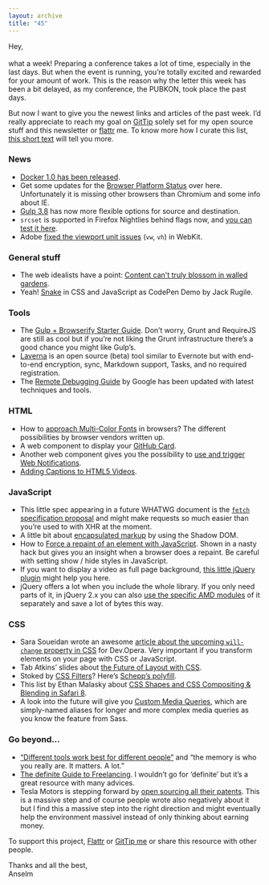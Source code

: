 ```yaml
---
layout: archive
title: "45"
---
```


Hey,<br>
<br>
what a week! Preparing a conference takes a lot of time, especially in the last days. But when the event is running, you’re totally excited and rewarded for your amount of work. This is the reason why the letter this week has been a bit delayed, as my conference, the PUBKON, took place the past days.

But now I want to give you the newest links and articles of the past week. I’d really appreciate to reach my goal on [GitTip](https://www.gittip.com/Anselm%20Hannemann/) solely set for my open source stuff and this newsletter or [flattr](https://flattr.com/profile/helloanselm) me. To know more how I curate this list, [this short text](http://wdrl.info/about/#donations) will tell you more.

### News

- [Docker 1.0 has been released](http://blog.docker.com/2014/06/its-here-docker-1-0/).
- Get some updates for the [Browser Platform Status](http://platformstatustracker.azurewebsites.net/) over here. Unfortunately it is missing other browsers than Chromium and some info about IE.
- [Gulp 3.8](https://github.com/gulpjs/gulp/blob/master/CHANGELOG.md#380) has now more flexible options for source and destination.
- `srcset` is supported in Firefox Nightlies behind flags now, and [you can test it here](http://codepen.io/RICG/pen/poKfj).
- Adobe [fixed the viewport unit issues](http://blogs.adobe.com/webplatform/2014/06/12/improving-viewport-unit-support-in-webkit/) (`vw`, `vh`) in WebKit.

### General stuff

- The web idealists have a point: [Content can't truly blossom in walled gardens](http://www.campaignlive.co.uk/russell_davies/article/1298102/the-web-idealists-point-content-cant-truly-blossom-walled-gardens/).
- Yeah! [Snake](http://codepen.io/jackrugile/pen/IHbvh/) in CSS and JavaScript as CodePen Demo by Jack Rugile.

### Tools

- The [Gulp + Browserify Starter Guide](http://viget.com/extend/gulp-browserify-starter-faq). Don’t worry, Grunt and RequireJS are still as cool but if you’re not liking the Grunt infrastructure there’s a good chance you might like Gulp’s.
- [Laverna](https://laverna.cc/) is an open source (beta) tool similar to Evernote but with end-to-end encryption, sync, Markdown support, Tasks, and no required registration.
- The [Remote Debugging Guide](https://developer.chrome.com/devtools/docs/remote-debugging) by Google has been updated with latest techniques and tools.

### HTML

- How to [approach Multi-Color Fonts](http://www.pixelambacht.nl/2014/multicolor-fonts/) in browsers? The different possibilities by browser vendors written up.
- A web component to display your [GitHub Card](http://pazguille.github.io/github-card/).
- Another web component gives you the possibility to [use and trigger Web Notifications](https://github.com/1000ch/x-notification).
- [Adding Captions to HTML5 Videos](https://developer.mozilla.org/en-US/Apps/Build/Manipulating_media/Adding_captions_and_subtitles_to_HTML5_video).

### JavaScript

- This little spec appearing in a future WHATWG document is the [`fetch` specification proposal](http://fetch.spec.whatwg.org/#fetch-method) and might make requests so much easier than you’re used to with XHR at the moment.
- A little bit about [encapsulated markup](http://css-tricks.com/using-encapsulation-semantic-markup/) by using the Shadow DOM.
- How to [Force a repaint of an element with JavaScript](http://martinwolf.org/2014/06/10/force-repaint-of-an-element-with-javascript/). Shown in a nasty hack but gives you an insight when a browser does a repaint. Be careful with setting show / hide styles in JavaScript.
- If you want to display a video as full page background, [this little jQuery plugin](https://github.com/stefanerickson/covervid) might help you here.
- jQuery offers a lot when you include the whole library. If you only need parts of it, in jQuery 2.x you can also [use the specific AMD modules](http://developer.telerik.com/featured/jquery-using-only-what-you-need/) of it separately and save a lot of bytes this way.

### CSS

- Sara Soueidan wrote an awesome [article about the upcoming `will-change` property in CSS](http://dev.opera.com/articles/css-will-change-property/) for Dev.Opera. Very important if you transform elements on your page with CSS or JavaScript.
- Tab Atkins’ slides about [the Future of Layout with CSS](http://www.xanthir.com/talks/2014-06-04/).
- Stoked by [CSS Filters](http://www.w3.org/TR/filter-effects/#FilterProperty)? Here’s [Schepp’s polyfill](https://github.com/Schepp/CSS-Filters-Polyfill).
- This list by Ethan Malasky about [CSS Shapes and CSS Compositing & Blending in Safari 8](http://blogs.adobe.com/webplatform/2014/06/09/css-shapes-and-css-compositing-blending-in-safari-8/).
- A look into the future will give you [Custom Media Queries](http://dev.w3.org/csswg/mediaqueries/#custom-mq), which are simply-named aliases for longer and more complex media queries as you know the feature from Sass.

### Go beyond…

- [“Different tools work best for different people”](https://the-pastry-box-project.net/vitaly-friedman/2014-June-9) and “the memory is who you really are. It matters. A lot.”
- [The definite Guide to Freelancing](http://www.thesuperlancer.com/the-definitive-guide-to-freelancing/). I wouldn’t go for ‘definite’ but it’s a great resource with many advices.
- Tesla Motors is stepping forward by [open sourcing all their patents](http://www.teslamotors.com/blog/all-our-patent-are-belong-you). This is a massive step and of course people wrote also negatively about it but I find this a massive step into the right direction and might eventually help the environment massivel instead of only thinking about earning money.

To support this project, [Flattr](https://flattr.com/profile/helloanselm) or [GitTip me](https://www.gittip.com/Anselm%20Hannemann/) or share this resource with other people.

Thanks and all the best,<br>
Anselm
